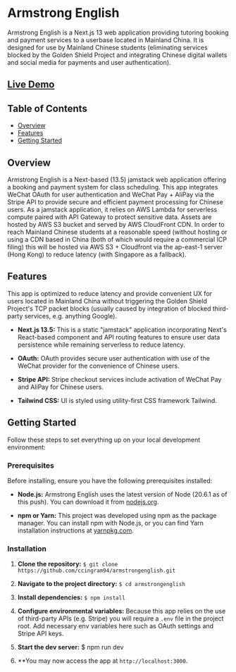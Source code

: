# Armstrong English

Armstrong English is a Next.js 13 web application providing tutoring booking and payment services to a userbase located in Mainland China. It is designed for use by Mainland Chinese students (eliminating services blocked by the Golden Shield Project and integrating Chinese digital wallets and social media for payments and user authentication). 

## [Live Demo](https://armstrongenglish.vercel.app/)

## Table of Contents
- [Overview](#overview)
- [Features](#features)
- [Getting Started](#getting-started)

## Overview

Armstrong English is a Next-based (13.5) jamstack web application offering a booking and payment system for class scheduling.   This app integrates WeChat OAuth for user authentication and WeChat Pay + AliPay via the Stripe API to provide secure and efficient payment processing for Chinese users.  As a jamstack application, it relies on AWS Lambda for serverless compute paired with API Gateway to protect sensitive data.  Assets are hosted by AWS S3 bucket and served by AWS CloudFront CDN.  In order to reach Mainland Chinese students at a reasonable speed (without hosting or using a CDN based in China (both of which would require a commercial ICP filing) this will be hosted via AWS S3 + Cloudfront via the ap-east-1 server (Hong Kong) to reduce latency (with Singapore as a fallback).

## Features

This app is optimized to reduce latency and provide convenient UX for users located in Mainland China without triggering the Golden Shield Project's TCP packet blocks (usually caused by integration of blocked third-party services, e.g. anything Google).  

- **Next.js 13.5:** This is a static "jamstack" application incorporating Next's React-based component and API routing features to ensure user data persistence while remaining serverless to reduce latency.

- **OAuth:** OAuth provides secure user authentication with use of the WeChat provider for the convenience of Chinese users.

- **Stripe API:** Stripe checkout services include activation of WeChat Pay and AliPay for Chinese users.

- **Tailwind CSS:** UI is styled using utility-first CSS framework Tailwind.

## Getting Started

Follow these steps to set everything up on your local development environment:

### Prerequisites

Before installing, ensure you have the following prerequisites installed:

- **Node.js:** Armstrong English uses the latest version of Node (20.6.1 as of this push).  You can download it from [nodejs.org](https://nodejs.org/).

- **npm or Yarn:** This project was developed using npm as the package manager.  You can install npm with Node.js, or you can find Yarn installation instructions at [yarnpkg.com](https://yarnpkg.com/).


### Installation

1. **Clone the repository:**  `$ git clone https://github.com/ccingram94/armstrongenglish.git`

2. **Navigate to the project directory:** `$ cd armstrongenglish`

3. **Install dependencies:** `$ npm install`

4. **Configure environmental variables:**  Because this app relies on the use of third-party APIs (e.g. Stripe) you will require a `.env` file in the project root.  Add necessary env variables here such as OAuth settings and Stripe API keys.

5. **Start the dev server:** $ npm run dev

6. **You may now access the app at `http://localhost:3000`.